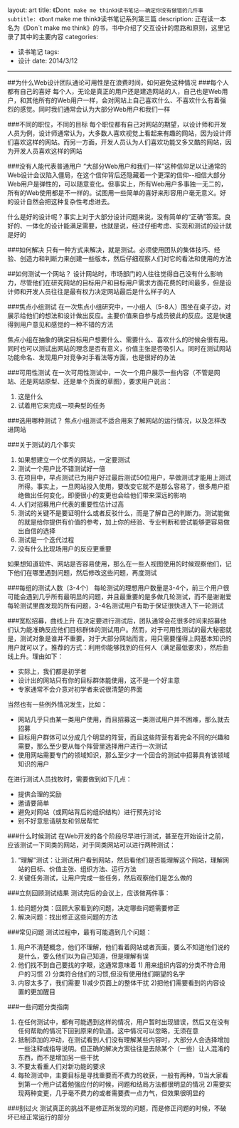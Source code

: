 layout: art
title: 《Don`t make me think》读书笔记——确定你没有做错的几件事
subtitle: 《Don`t make me think》读书笔记系列第三篇
description: 正在读一本名为《Don`t make me think》的书，书中介绍了交互设计的思路和原则，这里记录了其中的主要内容
categories: 
- 读书笔记
tags: 
- 设计
date: 2014/3/12
---

##为什么Web设计团队通论可用性是在浪费时间，如何避免这种情况
###每个人都有自己的喜好
每个人，无论是真正的用户还是建造网站的人，自己也是Web用户，和其他所有的Web用户一样，会对网站上自己喜欢什么、不喜欢什么有着强烈的感觉。同时我们通常会认为大部分Web用户和我们一样

###不同的职位，不同的目标
每个职位都有自己对网站的期望，以设计师和开发人员为例，设计师通常认为，大多数人喜欢视觉上看起来有趣的网站，因为设计师们喜欢这样的网站。而另一方面，开发人员认为人们喜欢功能又多又酷的网站，因为开发人员喜欢这样的网站

###没有人能代表普通用户
“大部分Web用户和我们一样”这种信仰足以让通常的Web设计会议陷入僵局，在这个信仰背后还隐藏着一个更深的信仰--相信大部分Web用户是弹性的，可以随意变化。但事实上，所有Web用户多事独一无二的，所有的Web使用都是不一样的。试图用一些简单的喜好来形容用户毫无意义。好的设计自然会把这种复杂性考虑进去。

什么是好的设计呢？事实上对于大部分设计问题来说，没有简单的“正确”答案。良好的、一体化的设计能满足需要，也就是说，经过仔细考虑、实现和测试的设计就是好的

###如何解决
只有一种方式来解决，就是测试。必须使用团队的集体技巧、经验、创造力和判断力来创建一些版本，然后仔细观察人们对它的看法和使用的方法

##如何测试一个网站？
设计网站时，市场部门的人往往觉得自己没有什么影响力，尽管他们在研究网站的目标用户和目标用户需求方面花费的时间最多，但是设计师和开发人员往往是最有权力决定网站最后是什么样子的人

###焦点小组测试
在一次焦点小组研究中，一小组人（5-8人）围坐在桌子边，对展示给他们的想法和设计做出反应。主要价值来自参与成员彼此的反应。这是快速得到用户意见和感觉的一种不错的方法

焦点小组在抽象的确定目标用户想要什么、需要什么、喜欢什么的时候会很有用。同时也可以测试出网站的理念是否有意义，价值主张是否吸引人。同时在测试网站功能命名、发现用户对竞争对手看法等方面，也是很好的办法

###可用性测试
在一次可用性测试中，一次一个用户展示一些内容（不管是网站、还是网站原型、还是单个页面的草图），要求用户说出：
1. 这是什么
2. 试着用它来完成一项典型的任务

###选用哪种测试？
焦点小组测试不适合用来了解网站的运行情况，以及怎样改进网站

###关于测试的几个事实
1. 如果想建立一个优秀的网站，一定要测试
2. 测试一个用户比不错测试好一倍
3. 在项目中，早点测试已为用户好过最后测试50位用户，早做测试才能用上测试所得。事实上，一旦网站投入使用，要改变它就不是那么容易了，很多用户拒绝做出任何变化，即便很小的变更也会给他们带来深远的影响
4. 人们对招募用户代表的重要性估计过高
5. 测试的关键不是要证明什么或者反驳什么，而是了解自己的判断力。测试能做的就是给你提供有价值的参考，加上你的经验、专业判断和尝试能够更容易做出自信的选择
6. 测试是一个迭代过程
7. 没有什么比现场用户的反应更重要

如果想知道软件、网站是否容易使用，那么在一些人视图使用的时候观察他们，记下他们在哪里遇到问题，然后修改这些问题，再度测试

###每组的测试人数（3-4个）
每轮测试的理想用户数量是3-4个，前三个用户很可能会遇到几乎所有最明显的问题，并且最重要的是多做几轮测试，而不是谢谢爱每轮测试里面发现的所有问题，3-4名测试用户有助于保证很快进入下一轮测试

###宽松招募，曲线上升
在决定要进行测试后，团队通常会花很多时间来招募他们认为能准确反应他们目标群体的测试用户。然而，对于可用性测试的最大秘密就是，测试对象是谁并不重要，对于大部分网站而言，用只需要懂得上网基本知识的用户就可以了。推荐的方式：利用你能够找到的任何人（满足最低要求），然后曲线上升。理由如下：
* 实际上，我们都是初学者
* 设计出的网站只有你的目标群体能使用，这不是一个好主意
* 专家通常不会介意对初学者来说很清楚的界面

当然也有一些例外情况发生，比如：
* 网站几乎只由某一类用户使用，而且招募这一类测试用户并不困难，那么就去招募
* 目标用户群体可以分成几个明显的阵营，而且这些阵营有着完全不同的兴趣和需要，那么至少要从每个阵营里选择用户进行一次测试
* 使用网站需要专门的领域知识，那么至少才一个回合的测试中招募具有该领域知识的用户

在进行测试人员找牧时，需要做到如下几点：
* 提供合理的奖励
* 邀请要简单
* 避免对网站（或网站背后的组织结构）进行预先讨论
* 别不好意思请朋友和邻居帮忙

###什么时候测试
在Web开发的各个阶段尽早进行测试，甚至在开始设计之前，应该测试一下同类的网站，对于同类网站可以进行两种测试：
1. “理解”测试：让测试用户看到网站，然后看他们是否能理解这个网站，理解网站的目标、价值主张、组织方法、运行方法
2. 关键任务测试，让用户完成一些任务，然后观察他们是怎么做的

###立刻回顾测试结果
测试完后的会议上，应该做两件事：
1. 给问题分类：回顾大家看到的问题，决定哪些问题需要修正
2. 解决问题：找出修正这些问题的方法

###常见问题
测试过程中，最有可能遇到几个问题：
1. 用户不清楚概念，他们不理解，他们看着网站或者页面，要么不知道他们说的是什么，要么他们以为自己知道，但是理解有误
2. 他们找不到自己要找的字眼，这通常意味着 1) 用来组织内容的分类不符合用户的习惯  2) 分类符合他们的习惯,但没有使用他们期望的名字
3. 内容太多了，我们需要 1)减少页面上的整体干扰 2)把他们需要看到的内容设置的更加醒目

###一些问题分类指南
1. 在任何测试中，都有可能遇到这样的情况，用户暂时出现错误，然后又在没有任何帮助的情况下回到原来的轨道。这中情况可以忽略，无须在意
2. 抵制添加的冲动，在测试看到人们没有理解某些内容时，大部分人会选择增加一些注释或指导说明。但正确的解决方案往往是去除某个（一些）让人混淆的东西，而不是增加另一些干扰
3. 不要太看重人们对新功能的要求
4. 每轮测试中，主要目标是寻找重要而不费力的收获，一般有两种，1)当大家看到第一个用户试着勉强应付的时候，问题和结局方法都很明显的情况 2)需要实现两种变更，几乎毫不费力的或者需要费一点力气，但效果很明显的

###别过火
测试真正的挑战不是修正所发现的问题，而是修正问题的时候，不破坏已经正常运行的部分

